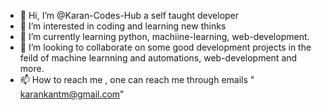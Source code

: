 - 👋 Hi, I’m @Karan-Codes-Hub a self taught developer
- 👀 I’m interested in coding and learning new thinks
- 🌱 I’m currently learning python, machiine-learning, web-development.
- 💞️ I’m looking to collaborate on some good development projects in the feild of machine learnning and automations, web-development and more.
- 📫 How to reach me , one can reach me through emails " karankantm@gmail.com"

<!---
Karan-Codes-Hub/Karan-Codes-Hub is a ✨ special ✨ repository because its `README.md` (this file) appears on your GitHub profile.
You can click the Preview link to take a look at your changes.
--->
